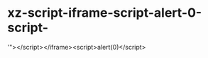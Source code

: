# xz-script-iframe-script-alert-0-script-
'">&lt;/script>&lt;/iframe>&lt;script>alert(0)&lt;/script>
